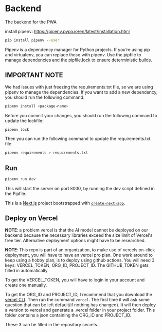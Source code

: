 # Backend

The backend for the PWA

install pipenv:
https://pipenv.pypa.io/en/latest/installation.html

```bash
pip install pipenv --user
```

Pipenv is a dependency manager for Python projects. If you’re using pip and virtualenv, you can replace those with pipenv. Use the pipfile to manage dependencies and the pipfile.lock to ensure deterministic builds.

## IMPORTANT NOTE

We had issues with just freezing the requirements.txt file, so we are using pipenv to manage the dependencies. If you want to add a new dependency, you should run the following command:

```bash
pipenv install <package-name>
```

Before you commit your changes, you should run the following command to update the lockfile:

```bash
pipenv lock
```

Then you can run the following command to update the requirements.txt file:

```bash
pipenv requirements > requirements.txt
```

## Run

```bash
pipenv run dev
```

This will start the server on port 8000, by running the dev script defined in the Pipfile.

This is a [Next.js](https://nextjs.org/) project bootstrapped with [`create-next-app`](https://github.com/vercel/next.js/tree/canary/packages/create-next-app).


## Deploy on Vercel

**NOTE**: a problem vercel is that the AI model cannot be deployed on our backend because the necessary libraries exceed the size limit of Vercel's free tier. Alternative deployment options might have to be researched.

**NOTE**: This repo is part of an organization, to make use of vercels on-click deployment, you will have to have an vercel pro plan. One work around to keep using a hobby plan, is to deploy using github actions. You will need 3 keys: VERCEL_TOKEN, ORG_ID, PROJECT_ID. The GITHUB_TOKEN gets filled in automatically.

To get the VERCEL_TOKEN, you will have to login in your account and create one manually.

To get the ORG_ID and PROJECT_ID, I recommend that you download the [vercel CLI](https://vercel.com/docs/cli). Then run the command ```vercel```. The first time it will ask some question that can be left default(if nothing has changed). It will then deploy a version to vercel and generate a .vercel folder in your project folder. This folder contains a json containing the ORG_ID and PROJECT_ID.

These 3 can be filled in the repository secrets. 
